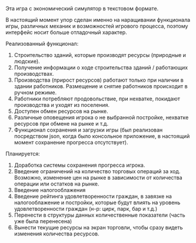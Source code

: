 Эта игра с экономический симулятор в текстовом формате.

В настоящий момент упор сделан именно на наращивании функционала игры, различных механик и возможностей игрового процесса, поэтому интерфейс носит больше отладочный характер.

Реализованный функционал:
1. Строительство зданий, которые производят ресурсы (природные и людские).
2. Получение информации о ходе строительства зданий / работающих производствах.
3. Производства (прирост ресурсов) работают только при наличии в здании работников. Размещение и снятие работников происходит в ручном режиме.
4. Работники потребляют продовольствие, при нехватке, покидают производства и уходят из поселения.
5. Доступен обмен ресурсов на рынке.
6. Различные оповещения игрока о не выбранной постройке, нехватке ресурсов при обмене на рынке и т.д.
7. Функционал сохранения и загрузки игры (был реализован посредством json, когда было консольное приложение, в настоящий момент сохранение прогресса отсутствует).


Планируется:
1. Доработка системы сохранения прогресса игрока.
2. Введение ограничений на количество торговых операций за ход. Возможно, изменение цен на рынке в зависимости от количества операции или остатков на рынке.
3. Введение налогооблажения
4. Введение рейтинга удовлетворенности граждан, в завязке на налогооблажение и постройки, которые будут влиять на уровень удовлетворенности граждан (н-р: цирк, парк, бар и т.д.)
5. Перенести в структуры данных количественные показатели (часть уже была перенесена)
6. Вынести текущие ресурсы на экран торговли, чтобы сразу видеть изменения количества ресурсов.